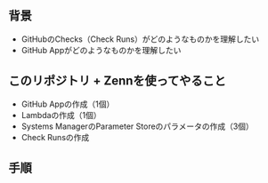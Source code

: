 ## 背景
- GitHubのChecks（Check Runs）がどのようなものかを理解したい
- GitHub Appがどのようなものかを理解したい

## このリポジトリ + Zennを使ってやること
- GitHub Appの作成（1個）
- Lambdaの作成（1個）
- Systems ManagerのParameter Storeのパラメータの作成（3個）
- Check Runsの作成

## 手順

